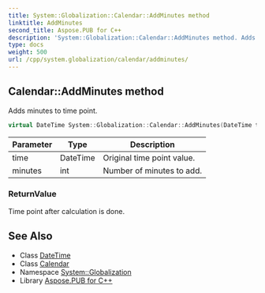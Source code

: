 ```yaml
---
title: System::Globalization::Calendar::AddMinutes method
linktitle: AddMinutes
second_title: Aspose.PUB for C++
description: 'System::Globalization::Calendar::AddMinutes method. Adds minutes to time point in C++.'
type: docs
weight: 500
url: /cpp/system.globalization/calendar/addminutes/
---
```

## Calendar::AddMinutes method


Adds minutes to time point.

```cpp
virtual DateTime System::Globalization::Calendar::AddMinutes(DateTime time, int minutes) const
```


| Parameter | Type | Description |
| --- | --- | --- |
| time | DateTime | Original time point value. |
| minutes | int | Number of minutes to add. |

### ReturnValue

Time point after calculation is done.

## See Also

* Class [DateTime](../../../system/datetime/)
* Class [Calendar](../)
* Namespace [System::Globalization](../../)
* Library [Aspose.PUB for C++](../../../)
